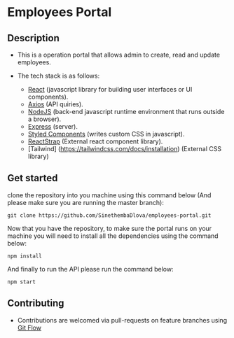 # Employees Portal

## Description

* This is a operation portal that allows admin to create, read and update employees.
* The tech stack is as follows:

    - [React](https://reactjs.org/) (javascript library for building user interfaces or UI components).
    - [Axios](https://www.npmjs.com/package/axios) (API quiries).
    - [NodeJS](https://nodejs.org/) (back-end javascript runtime environment that runs outside a browser).
    - [Express](https://expressjs.com/) (server).
    - [Styled Components](https://www.styled-components.com/) (writes custom CSS in javascript).
    - [ReactStrap](https://reactstrap.github.io/?path=/docs/home-installation--page) (External react component library).
    - [Tailwind] (https://tailwindcss.com/docs/installation) (External CSS library) 

## Get started

clone the repository into you machine using this command below (And please make sure you are running the master branch):
```
git clone https://github.com/SinethembaDlova/employees-portal.git
```

Now that you have the repository, to make sure the portal runs on your machine you will need to install all the dependencies using the command below: 

```
npm install
```

And finally to run the API please run the command below:
```
npm start
```

## Contributing

* Contributions are welcomed via pull-requests on feature branches using [Git Flow](https://danielkummer.github.io/git-flow-cheatsheet/)